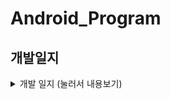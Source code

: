 # Android_Program
## 개발일지
<details>
<summary> 개발 일지  (눌러서 내용보기) </summary>
<div markdown="1">

## 👩🏽‍💻 6월 30일 (화)
#### To Do
- github의 remote와 android studio를 작업하는 local저장소와 연동 진행.
- gitignore.io에서 java, android-studio에 대한 .gitignore 추가.
#### Difficult Things
- 현재 날짜 및 시간을 출력하는데 있어서 현재 시간과 같지 않아 어려움을 겪었으나 AVD의 시간을 조정함으로 해결.
<br>

## 👩🏽‍💻 7월 1일 (수)
#### To Do
- app실행시 현재 날짜와 시간을 출력.
- app실행시 현재 위치와 위도/경도를 출력.
#### Difficult Things
- 시간과 위치를 동시에 담아내는 부분에서 어려움을 겪었으나 구글링을 통해 해결.
<br>
